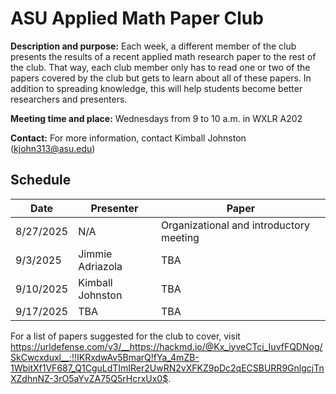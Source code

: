 # ASU Applied Math Paper Club 

**Description and purpose:** Each week, a different member of the club presents the results of a recent applied math research paper to the rest of the club. That way, each club member only has to read one or two of the papers covered by the club but gets to learn about all of these papers. In addition to spreading knowledge, this will help students become better researchers and presenters. 

**Meeting time and place:** Wednesdays from 9 to 10 a.m. in WXLR A202 

**Contact:** For more information, contact Kimball Johnston (<kjohn313@asu.edu>) 

## Schedule 

| Date | Presenter | Paper |
| --- | --- | --- |
| 8/27/2025 | N/A | Organizational and introductory meeting | 
| 9/3/2025 | Jimmie Adriazola | TBA | 
| 9/10/2025 | Kimball Johnston | TBA | 
| 9/17/2025 | TBA | TBA | 

For a list of papers suggested for the club to cover, visit <https://urldefense.com/v3/__https://hackmd.io/@Kx_iyveCTci_IuvfFQDNog/SkCwcxduxl__;!!IKRxdwAv5BmarQ!fYa_4mZB-1WbitXf1VF687_Q1CguLdTImIRer2UwRN2vXFKZ9pDc2qECSBURR9GnlgcjTnXZdhnNZ-3rO5aYvZA75Q5rHcrxUx0$>.
